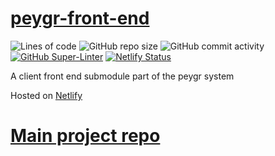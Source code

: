 # <a href="https://peygr.netlify.app/" target="_blank">peygr-front-end</a>
![Lines of code](https://img.shields.io/tokei/lines/github/momcilovicluka/peygr-front-end)
![GitHub repo size](https://img.shields.io/github/repo-size/momcilovicluka/peygr-front-end)
![GitHub commit activity](https://img.shields.io/github/commit-activity/w/momcilovicluka/peygr-front-end)
[![GitHub Super-Linter](https://github.com/momcilovicluka/peygr-front-end/workflows/Lint%20Code%20Base/badge.svg)](https://github.com/marketplace/actions/super-linter)
[![Netlify Status](https://api.netlify.com/api/v1/badges/2a4d98f1-5cf4-4b8f-b3f3-84ab7e9bee36/deploy-status)](https://app.netlify.com/sites/peygr/deploys)

A client front end submodule part of the peygr system

Hosted on [Netlify](https://peygr.netlify.app/)

# [Main project repo](https://github.com/momcilovicluka/peygr)
